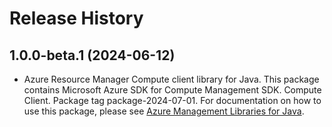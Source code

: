 # Release History

## 1.0.0-beta.1 (2024-06-12)

- Azure Resource Manager Compute client library for Java. This package contains Microsoft Azure SDK for Compute Management SDK. Compute Client. Package tag package-2024-07-01. For documentation on how to use this package, please see [Azure Management Libraries for Java](https://aka.ms/azsdk/java/mgmt).
